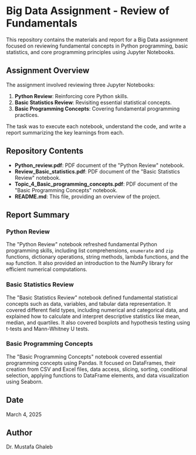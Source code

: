 # Big Data Assignment - Review of Fundamentals

This repository contains the materials and report for a Big Data assignment focused on reviewing fundamental concepts in Python programming, basic statistics, and core programming principles using Jupyter Notebooks.

## Assignment Overview

The assignment involved reviewing three Jupyter Notebooks:

1.  **Python Review**: Reinforcing core Python skills.
2.  **Basic Statistics Review**: Revisiting essential statistical concepts.
3.  **Basic Programming Concepts**: Covering fundamental programming practices.

The task was to execute each notebook, understand the code, and write a report summarizing the key learnings from each.

## Repository Contents

* **Python\_review.pdf**: PDF document of the "Python Review" notebook.
* **Review\_Basic\_statistics.pdf**: PDF document of the "Basic Statistics Review" notebook.
* **Topic\_4\_Basic\_programming\_concepts.pdf**: PDF document of the "Basic Programming Concepts" notebook.
* **README.md**: This file, providing an overview of the project.

## Report Summary

### Python Review

The "Python Review" notebook refreshed fundamental Python programming skills, including list comprehensions, `enumerate` and `zip` functions, dictionary operations, string methods, lambda functions, and the `map` function. It also provided an introduction to the NumPy library for efficient numerical computations.

### Basic Statistics Review

The "Basic Statistics Review" notebook defined fundamental statistical concepts such as data, variables, and tabular data representation. It covered different field types, including numerical and categorical data, and explained how to calculate and interpret descriptive statistics like mean, median, and quartiles. It also covered boxplots and hypothesis testing using t-tests and Mann-Whitney U tests.

### Basic Programming Concepts

The "Basic Programming Concepts" notebook covered essential programming concepts using Pandas. It focused on DataFrames, their creation from CSV and Excel files, data access, slicing, sorting, conditional selection, applying functions to DataFrame elements, and data visualization using Seaborn.


## Date

March 4, 2025


## Author
Dr. Mustafa Ghaleb